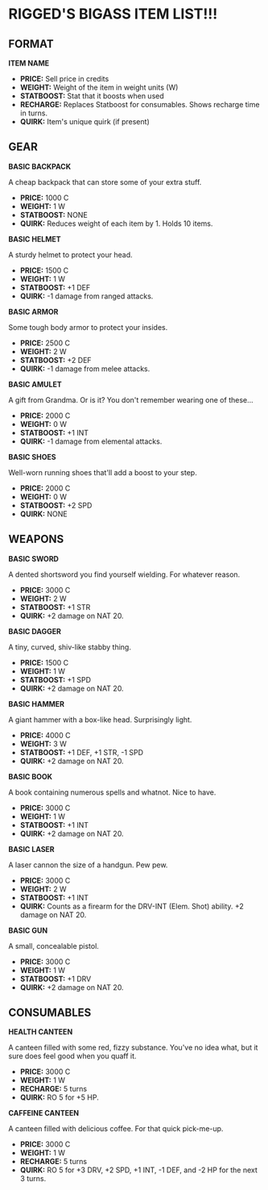 # RIGGED'S BIGASS ITEM LIST!!!

## FORMAT

**ITEM NAME**
* **PRICE:** Sell price in credits
* **WEIGHT:** Weight of the item in weight units (W)
* **STATBOOST:** Stat that it boosts when used
* **RECHARGE:** Replaces Statboost for consumables. Shows recharge time in turns.
* **QUIRK:** Item's unique quirk (if present)

## GEAR

**BASIC BACKPACK**

A cheap backpack that can store some of your extra stuff.
* **PRICE:** 1000 C
* **WEIGHT:** 1 W
* **STATBOOST:** NONE
* **QUIRK:** Reduces weight of each item by 1. Holds 10 items.

**BASIC HELMET**

A sturdy helmet to protect your head.
* **PRICE:** 1500 C
* **WEIGHT:** 1 W
* **STATBOOST:** +1 DEF
* **QUIRK:** -1 damage from ranged attacks.

**BASIC ARMOR**

Some tough body armor to protect your insides.
* **PRICE:** 2500 C
* **WEIGHT:** 2 W
* **STATBOOST:** +2 DEF
* **QUIRK:** -1 damage from melee attacks.

**BASIC AMULET**

A gift from Grandma. Or is it? You don't remember wearing one of these...
* **PRICE:** 2000 C
* **WEIGHT:** 0 W
* **STATBOOST:** +1 INT
* **QUIRK:** -1 damage from elemental attacks.

**BASIC SHOES**

Well-worn running shoes that'll add a boost to your step.
* **PRICE:** 2000 C
* **WEIGHT:** 0 W
* **STATBOOST:** +2 SPD
* **QUIRK:** NONE

## WEAPONS

**BASIC SWORD**

A dented shortsword you find yourself wielding. For whatever reason.
* **PRICE:** 3000 C
* **WEIGHT:** 2 W
* **STATBOOST:** +1 STR
* **QUIRK:** +2 damage on NAT 20.

**BASIC DAGGER**

A tiny, curved, shiv-like stabby thing.
* **PRICE:** 1500 C
* **WEIGHT:** 1 W
* **STATBOOST:** +1 SPD
* **QUIRK:** +2 damage on NAT 20.

**BASIC HAMMER**

A giant hammer with a box-like head. Surprisingly light.
* **PRICE:** 4000 C
* **WEIGHT:** 3 W
* **STATBOOST:** +1 DEF, +1 STR, -1 SPD
* **QUIRK:** +2 damage on NAT 20.

**BASIC BOOK**

A book containing numerous spells and whatnot. Nice to have.
* **PRICE:** 3000 C
* **WEIGHT:** 1 W
* **STATBOOST:** +1 INT
* **QUIRK:** +2 damage on NAT 20.

**BASIC LASER**

A laser cannon the size of a handgun. Pew pew.
* **PRICE:** 3000 C
* **WEIGHT:** 2 W
* **STATBOOST:** +1 INT
* **QUIRK:** Counts as a firearm for the DRV-INT (Elem. Shot) ability. +2 damage on NAT 20.

**BASIC GUN**

A small, concealable pistol.
* **PRICE:** 3000 C
* **WEIGHT:** 1 W
* **STATBOOST:** +1 DRV
* **QUIRK:** +2 damage on NAT 20.

## CONSUMABLES

**HEALTH CANTEEN**

A canteen filled with some red, fizzy substance. You've no idea what, but it sure does feel good when you quaff it.
* **PRICE:** 3000 C
* **WEIGHT:** 1 W
* **RECHARGE:** 5 turns
* **QUIRK:** RO 5 for +5 HP.

**CAFFEINE CANTEEN**

A canteen filled with delicious coffee. For that quick pick-me-up.
* **PRICE:** 3000 C
* **WEIGHT:** 1 W
* **RECHARGE:** 5 turns
* **QUIRK:** RO 5 for +3 DRV, +2 SPD, +1 INT, -1 DEF, and -2 HP for the next 3 turns.

